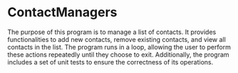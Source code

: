 # ContactManagers
The purpose of this program is to manage a list of contacts. It provides functionalities to add new contacts, remove existing contacts, and view all contacts in the list. The program runs in a loop, allowing the user to perform these actions repeatedly until they choose to exit. Additionally, the program includes a set of unit tests to ensure the correctness of its operations.
